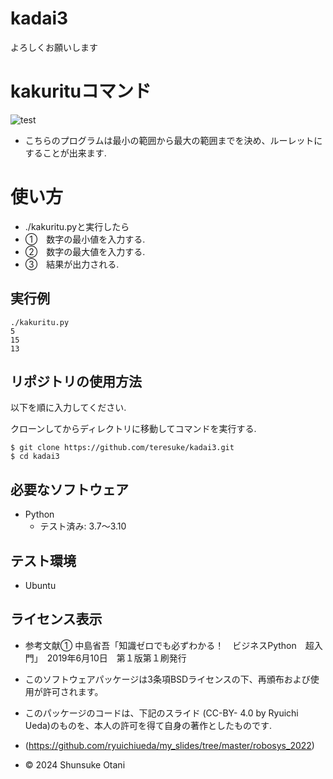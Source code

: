# kadai3
よろしくお願いします

# kakurituコマンド

![test](https://github.com/teresuke/kadai3/actions/workflows/test.yml/badge.svg)
  * こちらのプログラムは最小の範囲から最大の範囲までを決め、ルーレットにすることが出来ます.

# 使い方
  * ./kakuritu.pyと実行したら
  * ➀　数字の最小値を入力する.
  * ➁　数字の最大値を入力する.
  * ➂　結果が出力される.



## 実行例
```
./kakuritu.py
5
15
13
```

## リポジトリの使用方法

以下を順に入力してください.

クローンしてからディレクトリに移動してコマンドを実行する.
```
$ git clone https://github.com/teresuke/kadai3.git
$ cd kadai3
```

## 必要なソフトウェア
* Python
  * テスト済み: 3.7〜3.10

## テスト環境
* Ubuntu

## ライセンス表示
  * 参考文献➀
  中島省吾「知識ゼロでも必ずわかる！　ビジネスPython　超入門」　2019年6月10日　第１版第１刷発行

  * このソフトウェアパッケージは3条項BSDライセンスの下、再頒布および使用が許可されます。
  * このパッケージのコードは、下記のスライド (CC-BY- 4.0 by Ryuichi Ueda)のものを、本人の許可を得て自身の著作としたものです.
  *  (https://github.com/ryuichiueda/my_slides/tree/master/robosys_2022)
  * © 2024 Shunsuke Otani
